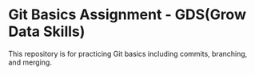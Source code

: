 # Git Basics Assignment - GDS(Grow Data Skills)
This repository is for practicing Git basics including commits, branching, and merging.